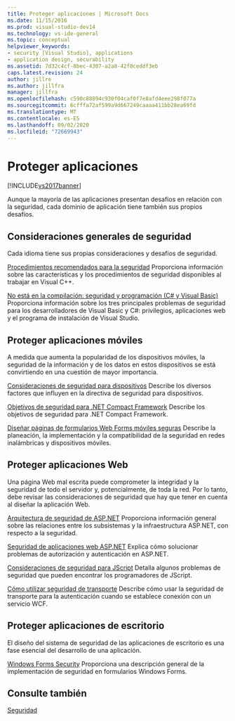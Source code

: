 ```yaml
---
title: Proteger aplicaciones | Microsoft Docs
ms.date: 11/15/2016
ms.prod: visual-studio-dev14
ms.technology: vs-ide-general
ms.topic: conceptual
helpviewer_keywords:
- security [Visual Studio], applications
- application design, securability
ms.assetid: 7d32c4cf-8bec-4307-a2a8-42f0ceddf3eb
caps.latest.revision: 24
author: jillre
ms.author: jillfra
manager: jillfra
ms.openlocfilehash: c590c88894c930f04caf0f7e8afd4eee298f077a
ms.sourcegitcommit: 6cfffa72af599a9d667249caaaa411bb28ea69fd
ms.translationtype: MT
ms.contentlocale: es-ES
ms.lasthandoff: 09/02/2020
ms.locfileid: "72669943"
---
```

# <a name="securing-applications"></a>Proteger aplicaciones
[!INCLUDE[vs2017banner](../includes/vs2017banner.md)]

Aunque la mayoría de las aplicaciones presentan desafíos en relación con la seguridad, cada dominio de aplicación tiene también sus propios desafíos.

## <a name="general-security-considerations"></a>Consideraciones generales de seguridad
 Cada idioma tiene sus propias consideraciones y desafíos de seguridad.

 [Procedimientos recomendados para la seguridad](https://msdn.microsoft.com/library/86acaccf-cdb4-4517-bd58-553618e3ec42) Proporciona información sobre las características y los procedimientos de seguridad disponibles al trabajar en Visual C++.

 [No está en la compilación: seguridad y programación (C# y Visual Basic)](https://msdn.microsoft.com/227e2863-cf09-4c28-9611-bcd82be5e994) Proporciona información sobre los tres principales problemas de seguridad para los desarrolladores de Visual Basic y C#: privilegios, aplicaciones web y el programa de instalación de Visual Studio.

## <a name="securing-mobile-applications"></a>Proteger aplicaciones móviles
 A medida que aumenta la popularidad de los dispositivos móviles, la seguridad de la información y de los datos en estos dispositivos se está convirtiendo en una cuestión de mayor importancia.

 [Consideraciones de seguridad para dispositivos](https://msdn.microsoft.com/45fab484-8718-452e-8210-04fda3c6cb87) Describe los diversos factores que influyen en la directiva de seguridad para dispositivos.

 [Objetivos de seguridad para .NET Compact Framework](https://msdn.microsoft.com/64ac2770-e2bc-40a3-abbf-56c8a2c0e364) Describe los objetivos de seguridad para .NET Compact Framework.

 [Diseñar páginas de formularios Web Forms móviles seguras](https://msdn.microsoft.com/b69727c1-f81f-4221-a116-8f92f769365f) Describe la planeación, la implementación y la compatibilidad de la seguridad en redes inalámbricas y dispositivos móviles.

## <a name="securing-web-applications"></a>Proteger aplicaciones Web
 Una página Web mal escrita puede comprometer la integridad y la seguridad de todo el servidor y, potencialmente, de toda la red. Por lo tanto, debe revisar las consideraciones de seguridad que hay que tener en cuenta al diseñar la aplicación Web.

 [Arquitectura de seguridad de ASP.NET](https://msdn.microsoft.com/library/c34d6f4f-f64d-4697-bd32-02dd2ddf726f) Proporciona información general sobre las relaciones entre los subsistemas y la infraestructura ASP.NET, con respecto a la seguridad.

 [Seguridad de aplicaciones web ASP.NET](https://msdn.microsoft.com/library/658d0430-1644-4744-b52d-08b0d6fcacb8) Explica cómo solucionar problemas de autorización y autenticación en ASP.NET.

 [Consideraciones de seguridad para JScript](https://msdn.microsoft.com/8572efc9-071a-472d-a1a4-f0a3b42644c1) Detalla algunos problemas de seguridad que pueden encontrar los programadores de JScript.

 [Cómo utilizar seguridad de transporte](https://msdn.microsoft.com/16210e41-5492-4cc8-9002-7366b1fc7297) Describe cómo usar la seguridad de transporte para la autenticación cuando se establece conexión con un servicio WCF.

## <a name="securing-desktop-applications"></a>Proteger aplicaciones de escritorio
 El diseño del sistema de seguridad de las aplicaciones de escritorio es una fase esencial del desarrollo de una aplicación.

 [Windows Forms Security](https://msdn.microsoft.com/library/932d438a-5285-46d8-a958-8c93d0ad6cae) Proporciona una descripción general de la implementación de seguridad en formularios Windows Forms.

## <a name="see-also"></a>Consulte también
 [Seguridad](../ide/security-in-visual-studio.md)
